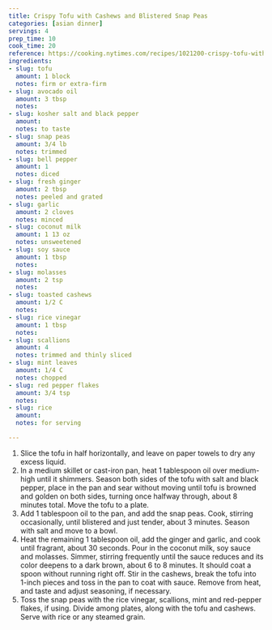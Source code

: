 ```yaml
---
title: Crispy Tofu with Cashews and Blistered Snap Peas
categories: [asian dinner]
servings: 4
prep_time: 10
cook_time: 20
reference: https://cooking.nytimes.com/recipes/1021200-crispy-tofu-with-cashews-and-blistered-snap-peas
ingredients:
- slug: tofu
  amount: 1 block
  notes: firm or extra-firm
- slug: avocado oil
  amount: 3 tbsp
  notes:
- slug: kosher salt and black pepper
  amount:
  notes: to taste
- slug: snap peas
  amount: 3/4 lb
  notes: trimmed
- slug: bell pepper
  amount: 1
  notes: diced
- slug: fresh ginger
  amount: 2 tbsp
  notes: peeled and grated
- slug: garlic
  amount: 2 cloves
  notes: minced
- slug: coconut milk
  amount: 1 13 oz
  notes: unsweetened
- slug: soy sauce
  amount: 1 tbsp
  notes:
- slug: molasses
  amount: 2 tsp
  notes:
- slug: toasted cashews
  amount: 1/2 C
  notes:
- slug: rice vinegar
  amount: 1 tbsp
  notes:
- slug: scallions
  amount: 4
  notes: trimmed and thinly sliced
- slug: mint leaves
  amount: 1/4 C
  notes: chopped
- slug: red pepper flakes
  amount: 3/4 tsp
  notes:
- slug: rice
  amount:
  notes: for serving

---
```


1. Slice the tofu in half horizontally, and leave on paper towels to dry any excess liquid.
2. In a medium skillet or cast-iron pan, heat 1 tablespoon oil over medium-high until it shimmers. Season both sides of the tofu with salt and black pepper, place in the pan and sear without moving until tofu is browned and golden on both sides, turning once halfway through, about 8 minutes total. Move the tofu to a plate.
3. Add 1 tablespoon oil to the pan, and add the snap peas. Cook, stirring occasionally, until blistered and just tender, about 3 minutes. Season with salt and move to a bowl.
4. Heat the remaining 1 tablespoon oil, add the ginger and garlic, and cook until fragrant, about 30 seconds. Pour in the coconut milk, soy sauce and molasses. Simmer, stirring frequently until the sauce reduces and its color deepens to a dark brown, about 6 to 8 minutes. It should coat a spoon without running right off. Stir in the cashews, break the tofu into 1-inch pieces and toss in the pan to coat with sauce. Remove from heat, and taste and adjust seasoning, if necessary.
5. Toss the snap peas with the rice vinegar, scallions, mint and red-pepper flakes, if using. Divide among plates, along with the tofu and cashews. Serve with rice or any steamed grain.
